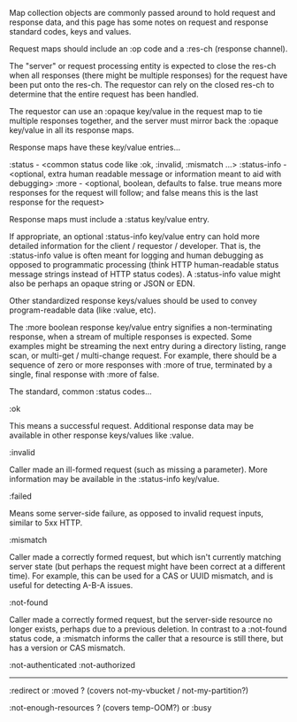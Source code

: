 Map collection objects are commonly passed around to hold request and
response data, and this page has some notes on request and response
standard codes, keys and values.

Request maps should include an :op code and a :res-ch (response
channel).

The "server" or request processing entity is expected to close the
res-ch when all responses (there might be multiple responses) for the
request have been put onto the res-ch.  The requestor can rely on the
closed res-ch to determine that the entire request has been handled.

The requestor can use an :opaque key/value in the request map to
tie multiple responses together, and the server must mirror back the
:opaque key/value in all its response maps.

Response maps have these key/value entries...

 :status      - <common status code like :ok, :invalid, :mismatch ...>
 :status-info - <optional, extra human readable message or information
                 meant to aid with debugging>
 :more        - <optional, boolean, defaults to false.
                 true means more responses for the request will follow;
                 and false means this is the last response for the request>

Response maps must include a :status key/value entry.

If appropriate, an optional :status-info key/value entry can hold more
detailed information for the client / requestor / developer.  That is,
the :status-info value is often meant for logging and human debugging
as opposed to programmatic processing (think HTTP human-readable
status message strings instead of HTTP status codes).  A :status-info
value might also be perhaps an opaque string or JSON or EDN.

Other standardized response keys/values should be used to convey
program-readable data (like :value, etc).

The :more boolean response key/value entry signifies a non-terminating
response, when a stream of multiple responses is expected.  Some
examples might be streaming the next entry during a directory listing,
range scan, or multi-get / multi-change request.  For example, there
should be a sequence of zero or more responses with :more of true,
terminated by a single, final response with :more of false.

The standard, common :status codes...

:ok

This means a successful request.  Additional response data may be
available in other response keys/values like :value.

:invalid

Caller made an ill-formed request (such as missing a parameter).
More information may be available in the :status-info key/value.

:failed

Means some server-side failure, as opposed to invalid request inputs,
similar to 5xx HTTP.

:mismatch

Caller made a correctly formed request, but which isn't currently
matching server state (but perhaps the request might have been correct
at a different time).  For example, this can be used for a CAS or UUID
mismatch, and is useful for detecting A-B-A issues.

:not-found

Caller made a correctly formed request, but the server-side resource
no longer exists, perhaps due to a previous deletion.  In contrast to
a :not-found status code, a :mismatch informs the caller that a
resource is still there, but has a version or CAS mismatch.

:not-authenticated
:not-authorized

----------------------------------

:redirect or :moved ? (covers not-my-vbucket / not-my-partition?)

:not-enough-resources ? (covers temp-OOM?) or :busy
